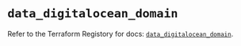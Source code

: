 # `data_digitalocean_domain`

Refer to the Terraform Registory for docs: [`data_digitalocean_domain`](https://www.terraform.io/docs/providers/digitalocean/d/domain).
